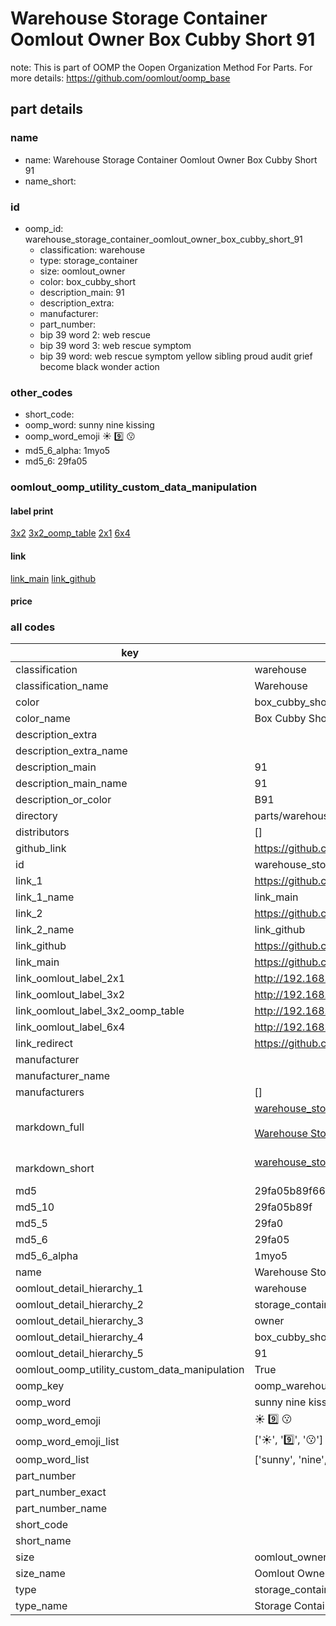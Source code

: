 # Warehouse Storage Container Oomlout Owner Box Cubby Short 91  

note: This is part of OOMP the Oopen Organization Method For Parts. For more details: https://github.com/oomlout/oomp_base

##  part details
  







### name
* name: Warehouse Storage Container Oomlout Owner Box Cubby Short 91
* name_short: 
### id
* oomp_id: warehouse_storage_container_oomlout_owner_box_cubby_short_91
  * classification: warehouse
  * type: storage_container
  * size: oomlout_owner
  * color: box_cubby_short
  * description_main: 91
  * description_extra: 
  * manufacturer: 
  * part_number: 
  * bip 39 word 2: web rescue
  * bip 39 word 3: web rescue symptom
  * bip 39 word: web rescue symptom yellow sibling proud audit grief become black wonder action

### other_codes
* short_code: 
* oomp_word: sunny nine kissing
* oomp_word_emoji :sunny: :nine: :kissing:
* md5_6_alpha: 1myo5
* md5_6: 29fa05






### oomlout_oomp_utility_custom_data_manipulation
#### label print
[3x2](http://192.168.1.245:1112/?label=oomp%201myo5)
[3x2_oomp_table](http://192.168.1.108:1112/?label=oomp%201myo5)
[2x1](http://192.168.1.242:1112/?label=oomp%201myo5)
[6x4](http://192.168.1.55:1112/?label=oomp%201myo5)    

#### link

[link_main](https://github.com/oomlout/oomlout_oomp_version_1_messy/tree/main/parts/warehouse_storage_container_oomlout_owner_box_cubby_short_91) [link_github](https://github.com/oomlout/oomlout_oomp_version_1_messy/tree/main/parts/warehouse_storage_container_oomlout_owner_box_cubby_short_91)                             

#### price







### all codes 
| key | value |  
| --- | --- |  
| classification | warehouse |  
| classification_name | Warehouse |  
| color | box_cubby_short |  
| color_name | Box Cubby Short |  
| description_extra |  |  
| description_extra_name |  |  
| description_main | 91 |  
| description_main_name | 91 |  
| description_or_color | B91 |  
| directory | parts/warehouse_storage_container_oomlout_owner_box_cubby_short_91 |  
| distributors | [] |  
| github_link | https://github.com/oomlout/oomlout_oomp_part_src/tree/main/parts/warehouse_storage_container_oomlout_owner_box_cubby_short_91 |  
| id | warehouse_storage_container_oomlout_owner_box_cubby_short_91 |  
| link_1 | https://github.com/oomlout/oomlout_oomp_version_1_messy/tree/main/parts/warehouse_storage_container_oomlout_owner_box_cubby_short_91 |  
| link_1_name | link_main |  
| link_2 | https://github.com/oomlout/oomlout_oomp_version_1_messy/tree/main/parts/warehouse_storage_container_oomlout_owner_box_cubby_short_91 |  
| link_2_name | link_github |  
| link_github | https://github.com/oomlout/oomlout_oomp_version_1_messy/tree/main/parts/warehouse_storage_container_oomlout_owner_box_cubby_short_91 |  
| link_main | https://github.com/oomlout/oomlout_oomp_version_1_messy/tree/main/parts/warehouse_storage_container_oomlout_owner_box_cubby_short_91 |  
| link_oomlout_label_2x1 | http://192.168.1.242:1112/?label=oomp%201myo5 |  
| link_oomlout_label_3x2 | http://192.168.1.245:1112/?label=oomp%201myo5 |  
| link_oomlout_label_3x2_oomp_table | http://192.168.1.108:1112/?label=oomp%201myo5 |  
| link_oomlout_label_6x4 | http://192.168.1.55:1112/?label=oomp%201myo5 |  
| link_redirect | https://github.com/oomlout/oomlout_oomp_version_1_messy/tree/main/parts/warehouse_storage_container_oomlout_owner_box_cubby_short_91 |  
| manufacturer |  |  
| manufacturer_name |  |  
| manufacturers | [] |  
| markdown_full | [warehouse_storage_container_oomlout_owner_box_cubby_short_91](none)<br>[](none)<br>[Warehouse Storage Container Oomlout Owner Box Cubby Short 91](none)<br><br> |  
| markdown_short | [warehouse_storage_container_oomlout_owner_box_cubby_short_91](none)<br><br> |  
| md5 | 29fa05b89f6681e2b363dff1b92dcfc6 |  
| md5_10 | 29fa05b89f |  
| md5_5 | 29fa0 |  
| md5_6 | 29fa05 |  
| md5_6_alpha | 1myo5 |  
| name | Warehouse Storage Container Oomlout Owner Box Cubby Short 91 |  
| oomlout_detail_hierarchy_1 | warehouse |  
| oomlout_detail_hierarchy_2 | storage_container |  
| oomlout_detail_hierarchy_3 | owner |  
| oomlout_detail_hierarchy_4 | box_cubby_short |  
| oomlout_detail_hierarchy_5 | 91 |  
| oomlout_oomp_utility_custom_data_manipulation | True |  
| oomp_key | oomp_warehouse_storage_container_oomlout_owner_box_cubby_short_91 |  
| oomp_word | sunny nine kissing |  
| oomp_word_emoji | :sunny: :nine: :kissing: |  
| oomp_word_emoji_list | [':sunny:', ':nine:', ':kissing:'] |  
| oomp_word_list | ['sunny', 'nine', 'kissing'] |  
| part_number |  |  
| part_number_exact |  |  
| part_number_name |  |  
| short_code |  |  
| short_name |  |  
| size | oomlout_owner |  
| size_name | Oomlout Owner |  
| type | storage_container |  
| type_name | Storage Container |  
